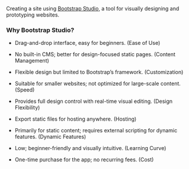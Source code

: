 Creating a site using <a href="https://bootstrapstudio.io">Bootstrap Studio</a>, a tool for visually designing and prototyping websites.

### Why Bootstrap Studio?

- Drag-and-drop interface, easy for beginners. (Ease of Use)
  
- No built-in CMS; better for design-focused static pages. (Content Management)
  
- Flexible design but limited to Bootstrap’s framework. (Customization)
  
- Suitable for smaller websites; not optimized for large-scale content. (Speed)
  
- Provides full design control with real-time visual editing. (Design Flexibility)
  
- Export static files for hosting anywhere. (Hosting)
  
- Primarily for static content; requires external scripting for dynamic features. (Dynamic Features)
  
- Low; beginner-friendly and visually intuitive. (Learning Curve)
  
- One-time purchase for the app; no recurring fees. (Cost)
